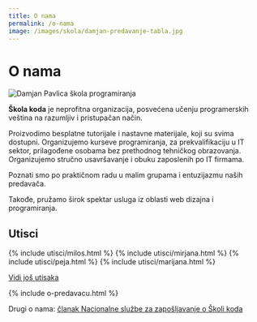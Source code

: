 ```yaml
---
title: O nama
permalink: /o-nama
image: /images/skola/damjan-predavanje-tabla.jpg
---
```


# O nama

![Damjan Pavlica škola programiranja]({{page.image}})

**Škola koda** je neprofitna organizacija, posvećena učenju programerskih veština na razumljiv i pristupačan način.

Proizvodimo besplatne tutorijale i nastavne materijale, koji su svima dostupni. Organizujemo kurseve programiranja, za prekvalifikaciju u IT sektor, prilagođene osobama bez prethodnog tehničkog obrazovanja. Organizujemo stručno usavršavanje i obuku zaposlenih po IT firmama.

Poznati smo po praktičnom radu u malim grupama i entuzijazmu naših predavača.

Takođe, pružamo širok spektar usluga iz oblasti web dizajna i programiranja.

<h2>Utisci</h2>

<div class="utisci flex onama-utisci">
  {% include utisci/milos.html %}
  {% include utisci/mirjana.html %}
  {% include utisci/peja.html %}
  {% include utisci/marijana.html %}
</div>

<a href="/utisci">Vidi još utisaka</a>

{% include o-predavacu.html %}

<p>Drugi o nama: <a href="http://www.nsz.gov.rs/live/info/vesti/u_imo_narod_programiranju.cid39637?page=2" target="_blank">članak Nacionalne službe za zapošljavanje o Školi koda</a></p>
